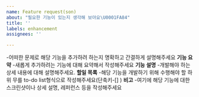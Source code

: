 ```yaml
---
name: Feature request(son)
about: "필요한 기능이 있는지 생각해 보아요\U0001FA84"
title: ''
labels: enhancement
assignees: ''

---
```


-어떠한 문제로 해당 기능을 추가하려 하는지 명확하고 간결하게 설명해주세요
**기능 요약**
-새롭게 추가하려는 기능에 대해 요약해서 작성해주세요
**기능 설명**
-개발해야 하는 상세 내용에 대해 설명해주세요.
**할일 목록**
-해당 기능을 개발하기 위해 수행해야 할 하위 무를 to-do list형식으로 작성해주세요(단축키-[] )
**비고**
-여기에 해당 기능에 대한 스크린샷이나 상세 설명, 레퍼런스 등을 작성해주세요
